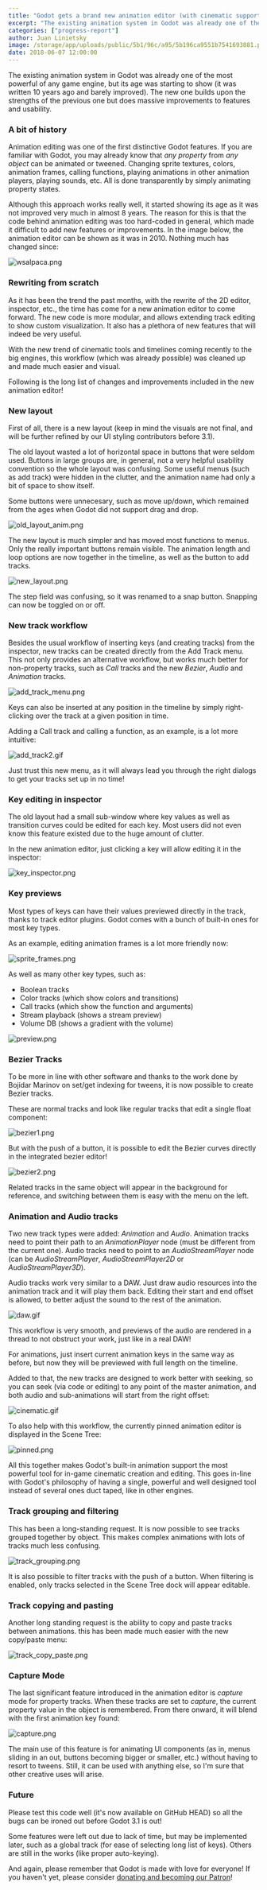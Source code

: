 ```yaml
---
title: "Godot gets a brand new animation editor (with cinematic support)"
excerpt: "The existing animation system in Godot was already one of the most powerful of any game engine, but its age was starting to show (it was written 10 years ago and barely improved). The new one builds upon the strengths of the previous one but does massive improvements to features and usability."
categories: ["progress-report"]
author: Juan Linietsky
image: /storage/app/uploads/public/5b1/96c/a95/5b196ca9551b7541693881.png
date: 2018-06-07 12:00:00
---
```


The existing animation system in Godot was already one of the most powerful of any game engine, but its age was starting to show (it was written 10 years ago and barely improved). The new one builds upon the strengths of the previous one but does massive improvements to features and usability.


### A bit of history

Animation editing was one of the first distinctive Godot features. If you are familiar with Godot, you may already know that *any property* from *any object* can be animated or tweened. Changing sprite textures, colors, animation frames, calling functions, playing animations in other animation players, playing sounds, etc. All is done transparently by simply animating property states. 

Although this approach works really well, it started showing its age as it was not improved very much in almost 8 years. The reason for this is that the code behind animation editing was too hard-coded in general, which made it difficult to add new features or improvements. In the image below, the animation editor can be shown as it was in 2010. Nothing much has changed since:


![wsalpaca.png](/storage/app/uploads/public/5b1/95c/5bf/5b195c5bf0d2f577595737.png)

### Rewriting from scratch

As it has been the trend the past months, with the rewrite of the 2D editor, inspector, etc., the time has come for a new animation editor to come forward. The new code is more modular, and allows extending track editing to show custom visualization. It also has a plethora of new features that will indeed be very useful.

With the new trend of cinematic tools and timelines coming recently to the big engines, this workflow (which was already possible) was cleaned up and made much easier and visual.

Following is the long list of changes and improvements included in the new animation editor!


### New layout

First of all, there is a new layout (keep in mind the visuals are not final, and will be further refined by our UI styling contributors before 3.1).

The old layout wasted a lot of horizontal space in buttons that were seldom used. Buttons in large groups are, in general, not a very helpful usability convention so the whole layout was confusing. Some useful menus (such as add track) were hidden in the clutter, and the animation name had only a bit of space to show itself. 

Some buttons were unnecesary, such as move up/down, which remained from the ages when Godot did not support drag and drop.


![old_layout_anim.png](/storage/app/uploads/public/5b1/95f/bd8/5b195fbd8c76f962805482.png)

The new layout is much simpler and has moved most functions to menus. Only the really important buttons remain visible. The animation length and loop options are now together in the timeline, as well as the button to add tracks.


![new_layout.png](/storage/app/uploads/public/5b1/960/6e1/5b19606e10851991171687.png)

The step field was confusing, so it was renamed to a snap button. Snapping can now be toggled on or off.

### New track workflow

Besides the usual workflow of inserting keys (and creating tracks) from the inspector, new tracks can be created directly from the Add Track menu. This not only provides an alternative workflow, but works much better for non-property tracks, such as *Call* tracks and the new *Bezier*, *Audio* and *Animation* tracks. 



![add_track_menu.png](/storage/app/uploads/public/5b1/963/fe9/5b1963fe9ced6805625069.png)


Keys can also be inserted at any position in the timeline by simply right-clicking over the track at a given position in time.

Adding a Call track and calling a function, as an example, is a lot more intuitive:

![add_track2.gif](/storage/app/uploads/public/5b1/963/afb/5b1963afbac27951840024.gif)

Just trust this new menu, as it will always lead you through the right dialogs to get your tracks set up in no time!

### Key editing in inspector

The old layout had a small sub-window where key values as well as transition curves could be edited for each key. Most users did not even know this feature existed due to the huge amount of clutter.

In the new animation editor, just clicking a key will allow editing it in the inspector:


![key_inspector.png](/storage/app/uploads/public/5b1/961/771/5b1961771e56d290557236.png)


### Key previews

Most types of keys can have their values previewed directly in the track, thanks to track editor plugins. Godot comes with a bunch of built-in ones for most key types.

As an example, editing animation frames is a lot more friendly now:

![sprite_frames.png](/storage/app/uploads/public/5b1/962/2b1/5b19622b1d449201902863.png)

As well as many other key types, such as:

* Boolean tracks
* Color tracks (which show colors and transitions)
* Call tracks (which show the function and arguments)
* Stream playback (shows a stream preview)
* Volume DB (shows a gradient with the volume)


![preview.png](/storage/app/uploads/public/5b1/962/d39/5b1962d39ad28606691486.png)


### Bezier Tracks

To be more in line with other software and thanks to the work done by Bojidar Marinov on set/get indexing for tweens, it is now possible to create Bezier tracks.

These are normal tracks and look like regular tracks that edit a single float component:


![bezier1.png](/storage/app/uploads/public/5b1/965/642/5b1965642e187860300919.png)

But with the push of a button, it is possible to edit the Bezier curves directly in the integrated bezier editor!


![bezier2.png](/storage/app/uploads/public/5b1/965/cac/5b1965cacc052103787308.png)

Related tracks in the same object will appear in the background for reference, and switching between them is easy with the menu on the left.


### Animation and Audio tracks

Two new track types were added: *Animation* and *Audio*. Animation tracks need to point their path to an *AnimationPlayer* node (must be different from the current one). Audio tracks need to point to an *AudioStreamPlayer* node (can be *AudioStreamPlayer*, *AudioStreamPlayer2D* or *AudioStreamPlayer3D*).

Audio tracks work very similar to a DAW. Just draw audio resources into the animation track and it will play them back. Editing their start and end offset is allowed, to better adjust the sound to the rest of the animation.

![daw.gif](/storage/app/uploads/public/5b1/968/197/5b1968197380d220873085.gif)

This workflow is very smooth, and previews of the audio are rendered in a thread to not obstruct your work, just like in a real DAW!

For animations, just insert current animation keys in the same way as before, but now they will be previewed with full length on the timeline. 

Added to that, the new tracks are designed to work better with seeking, so you can seek (via code or editing) to any point of the master animation, and both audio and sub-animations will start from the right offset:


![cinematic.gif](/storage/app/uploads/public/5b1/968/aa1/5b1968aa14e14689594560.gif)

To also help with this workflow, the currently pinned animation editor is displayed in the Scene Tree:



![pinned.png](/storage/app/uploads/public/5b1/96a/0d8/5b196a0d8f953606047649.png)


All this together makes Godot's built-in animation support the most powerful tool for in-game cinematic creation and editing. This goes in-line with Godot's philosophy of having a single, powerful and well designed tool instead of several ones duct taped, like in other engines.


### Track grouping and filtering

This has been a long-standing request. It is now possible to see tracks grouped together by object. This makes complex animations with lots of tracks much less confusing.


![track_grouping.png](/storage/app/uploads/public/5b1/966/62b/5b196662b47df823228932.png)

It is also possible to filter tracks with the push of a button. When filtering is enabled, only tracks selected in the Scene Tree dock will appear editable.

### Track copying and pasting

Another long standing request is the ability to copy and paste tracks between animations. this has been made much easier with the new copy/paste menu:

![track_copy_paste.png](/storage/app/uploads/public/5b1/966/fea/5b1966fea8004182532320.png)


### Capture Mode

The last significant feature introduced in the animation editor is *capture* mode for property tracks. When these tracks are set to *capture*, the current property value in the object is remembered. From there onward, it will blend with the first animation key found:


![capture.png](/storage/app/uploads/public/5b1/96a/ac8/5b196aac85613075641287.png)

The main use of this feature is for animating UI components (as in, menus sliding in an out, buttons becoming bigger or smaller, etc.) without having to resort to tweens. Still, it can be used with anything else, so I'm sure that other creative uses will arise.


### Future

Please test this code well (it's now available on GitHub HEAD) so all the bugs can be ironed out before Godot 3.1 is out!

Some features were left out due to lack of time, but may be implemented later, such as a global track (for ease of selecting long list of keys). Others are still in the works (like proper auto-keying).

And again, please remember that Godot is made with love for everyone! If you haven't yet, please consider [donating and becoming our Patron](https://www.patreon.com/godotengine)!